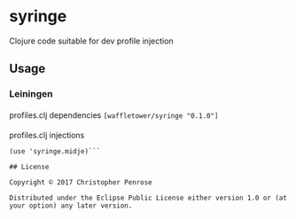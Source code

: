 # syringe

Clojure code suitable for dev profile injection

## Usage

### Leiningen

####
profiles.clj dependencies
```[waffletower/syringe "0.1.0"]```

####
profiles.clj injections
```(use 'syringe.dose)
(use 'syringe.midje)```

## License

Copyright © 2017 Christopher Penrose

Distributed under the Eclipse Public License either version 1.0 or (at
your option) any later version.
